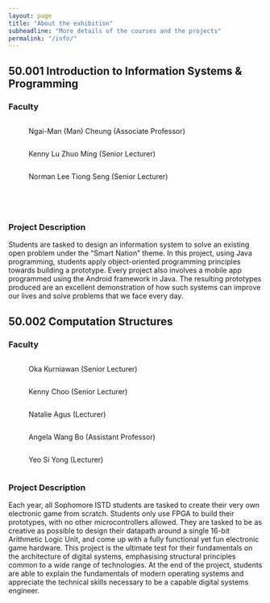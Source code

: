 ```yaml
---
layout: page
title: "About the exhibition"
subheadline: "More details of the courses and the projects"
permalink: "/info/"
---
```


## 50.001 Introduction to Information Systems & Programming

### Faculty
<div class="medium-3 columns t30"><figure>
    <img class="project-image" src="https://istd.sutd.edu.sg/files/people-istd-faculty-ngai-man-cheung.jpg" alt="">
    <figcaption>Ngai-Man (Man) Cheung (Associate Professor)</figcaption>
  </figure>
  </div>
<div class="medium-3 columns t30">
  <figure>
    <img class="project-image" src="https://istd.sutd.edu.sg/files/people-istd-faculty-kenny-lu-2020-v1.jpg" alt="">
    <figcaption>Kenny Lu Zhuo Ming (Senior Lecturer)</figcaption>
  </figure>
</div>
<div class="medium-3 columns t30">
  <figure>
    <img class="project-image" src="https://istd.sutd.edu.sg/files/people-istd-faculty-norman-lee.jpg" alt="">
    <figcaption>Norman Lee Tiong Seng (Senior Lecturer)</figcaption>
  </figure>
</div>
<div class="medium-3 columns t30" style="opacity:0;"><figure>
    <img class="project-image" src="https://istd.sutd.edu.sg/files/people-istd-faculty-ngai-man-cheung.jpg" alt="">
    <figcaption>Ngai-Man (Man) Cheung (Associate Professor)</figcaption>
  </figure></div>

### Project Description

Students are tasked to design an information system to solve an existing open problem under the “Smart Nation” theme. In this project, using Java programming, students apply object-oriented programming principles towards building a prototype. Every project also involves a mobile app programmed using the Android framework in Java. The resulting prototypes produced are an excellent demonstration of how such systems can improve our lives and solve problems that we face every day.

## 50.002 Computation Structures

### Faculty

<div class="medium-3 columns t30">
  <figure>
    <img class="project-image" src="https://istd.sutd.edu.sg/files/people-istd-faculty-oka-kurniawan.jpg" alt="">
    <figcaption>Oka Kurniawan (Senior Lecturer)</figcaption>
  </figure>
</div>

<div class="medium-3 columns t30">
  <figure>
    <img class="project-image" src="https://istd.sutd.edu.sg/files/istd-faculty-kenny-choo-2019.jpg" alt="">
    <figcaption>Kenny Choo (Senior Lecturer)</figcaption>
  </figure>
</div>

<div class="medium-3 columns t30">
  <figure>
    <img class="project-image" src="https://istd.sutd.edu.sg/files/people-istd-faculty-natalieagus.jpg" alt="">
    <figcaption>Natalie Agus (Lecturer)</figcaption>
  </figure>
</div>
<div class="medium-3 columns t30">
  <figure>
    <img class="project-image" src="https://istd.sutd.edu.sg/files/xistd-faculty-angela-wang-bo-2021.jpg.pagespeed.ic.6wYryOTLAZ.jpg" alt="">
    <figcaption>Angela Wang Bo (Assistant Professor)</figcaption>
  </figure>
</div>
<div class="medium-3 columns t30">
  <figure>
    <img class="project-image" src="https://istd.sutd.edu.sg/files/xistd-faculty-yeo-si-yong-2021.jpg.pagespeed.ic.GA5_gUVdCK.jpg" alt="">
    <figcaption>Yeo Si Yong (Lecturer)</figcaption>
  </figure>
</div>

### Project Description

Each year, all Sophomore ISTD students are tasked to create their very own electronic game from scratch. Students only use FPGA to build their prototypes, with no other microcontrollers allowed. They are tasked to be as creative as possible to design their datapath around a single 16-bit Arithmetic Logic Unit, and come up with a fully functional  yet fun electronic game hardware. This project is the ultimate test for their fundamentals on the architecture of digital systems, emphasising structural principles common to a wide range of technologies. At the end of the project, students are able to explain the fundamentals of modern operating systems and appreciate the technical skills necessary to be a capable digital systems engineer.